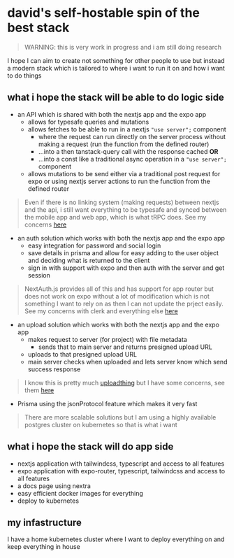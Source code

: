 # david's self-hostable spin of the best stack

> WARNING: this is very work in progress and i am still doing research

I hope I can aim to create not something for other people to use but instead a modern stack which is tailored to where i want to run it on and how i want to do things

## what i hope the stack will be able to do logic side

- an API which is shared with both the nextjs app and the expo app
  - allows for typesafe queries and mutations
  - allows fetches to be able to run in a nextjs `"use server";` component
    - where the request can run directly on the server process without making a request (run the function from the defined router)
    - ...into a then tanstack-query call with the response cached
      **OR**
    - ...into a const like a traditional async operation in a `"use server";` component
  - allows mutations to be send either via a traditional post request for expo or using nextjs server actions to run the function from the defined router

> Even if there is no linking system (making requests) between nextjs and the api, i still want everything to be typesafe and synced between the mobile app and web app, which is what tRPC does. See my concerns [here](https://github.com/DavidIlie/t3-selfhostable/tree/master/packages/api)

- an auth solution which works with both the nextjs app and the expo app
  - easy integration for password and social login
  - save details in prisma and allow for easy adding to the user object and deciding what is returned to the client
  - sign in with support with expo and then auth with the server and get session

> NextAuth.js provides all of this and has support for app router but does not work on expo without a lot of modification which is not something I want to rely on as then I can not update the prject easily. See my concerns with clerk and everything else [here](https://github.com/DavidIlie/t3-selfhostable/tree/master/packages/auth)

- an upload solution which works with both the nextjs app and the expo app
  - makes request to server (for project) with file metadata
    - sends that to main server and returns presigned upload URL
  - uploads to that presigned upload URL
  - main server checks when uploaded and lets server know which send success response

> I know this is pretty much [uploadthing](https://github.com/pingdotgg/uploadthing) but I have some concerns, see them [here](https://github.com/DavidIlie/t3-selfhostable/tree/master/packages/uploads)

- Prisma using the jsonProtocol feature which makes it very fast

> There are more scalable solutions but I am using a highly available postgres cluster on kubernetes so that is what i want

## what i hope the stack will do app side

- nextjs application with tailwindcss, typescript and access to all features
- expo application with expo-router, typescript, tailwindcss and access to all features
- a docs page using nextra
- easy efficient docker images for everything
- deploy to kubernetes

## my infastructure

I have a home kubernetes cluster where I want to deploy everything on and keep everything in house
